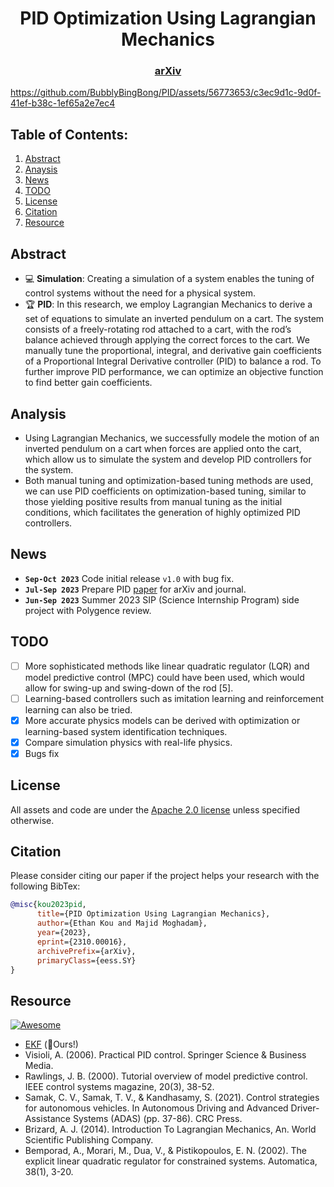 <div align="center">   
  
# PID Optimization Using Lagrangian Mechanics
</div>


<h3 align="center">
  <a href="https://arxiv.org/abs/2310.00016">arXiv</a>
</h3>

https://github.com/BubblyBingBong/PID/assets/56773653/c3ec9d1c-9d0f-41ef-b38c-1ef65a2e7ec4

## Table of Contents:
1. [Abstract](#abstract)
2. [Anaysis](#analysis)
3. [News](#news)
4. [TODO](#todos)
5. [License](#license)
6. [Citation](#citation)
7. [Resource](#resource)

## Abstract <a name="high"></a>
- :computer: **Simulation**: Creating a simulation of a system enables the tuning of control systems without the need for a physical system.
- :trophy: **PID**: In this research, we employ Lagrangian Mechanics to derive a set of equations to simulate an inverted pendulum on a cart. The system consists of a freely-rotating rod attached to a cart, with the rod’s balance achieved through applying the correct forces to the cart. We manually tune the proportional, integral, and derivative gain coefficients of a Proportional Integral Derivative controller (PID) to balance a rod. To further improve PID performance, we can optimize an objective function to find better gain coefficients.

## Analysis <a name="analysis"></a>
- Using Lagrangian Mechanics, we successfully modele the motion of an inverted pendulum on a cart when forces are applied onto the cart, which allow us to simulate the system and develop PID controllers for the system.
- Both manual tuning and optimization-based tuning methods are used, we can use PID coefficients on optimization-based tuning, similar to those yielding positive results from manual tuning as the initial conditions, which facilitates the generation of highly optimized PID controllers.

## News <a name="news"></a>
- **`Sep-Oct 2023`** Code initial release `v1.0` with bug fix.
- **`Jul-Sep 2023`** Prepare PID [paper](https://arxiv.org/abs/2310.00016) for arXiv and journal.
- **`Jun-Sep 2023`** Summer 2023 SIP (Science Internship Program) side project with Polygence review.

## TODO <a name="todos"></a>
- [ ] More sophisticated methods like linear quadratic regulator (LQR) and model predictive control (MPC) could have been used, which would allow for swing-up and swing-down of the rod [5].
- [ ] Learning-based controllers such as imitation learning and reinforcement learning can also be tried.
- [x] More accurate physics models can be derived with optimization or learning-based system identification techniques.
- [x] Compare simulation physics with real-life physics.
- [x] Bugs fix

## License <a name="license"></a>
All assets and code are under the [Apache 2.0 license](./LICENSE) unless specified otherwise.

## Citation <a name="citation"></a>
Please consider citing our paper if the project helps your research with the following BibTex:
```bibtex
@misc{kou2023pid,
      title={PID Optimization Using Lagrangian Mechanics}, 
      author={Ethan Kou and Majid Moghadam},
      year={2023},
      eprint={2310.00016},
      archivePrefix={arXiv},
      primaryClass={eess.SY}
}
```

## Resource
[![Awesome](https://awesome.re/badge.svg)](https://awesome.re)
- [EKF](https://github.com/BubblyBingBong/EKF) (:rocket:Ours!)
- Visioli, A. (2006). Practical PID control. Springer Science & Business Media.
- Rawlings, J. B. (2000). Tutorial overview of model predictive control. IEEE control systems magazine, 20(3), 38-52.
- Samak, C. V., Samak, T. V., & Kandhasamy, S. (2021). Control strategies for autonomous vehicles. In Autonomous Driving and Advanced Driver-Assistance Systems (ADAS) (pp. 37-86). CRC Press.
- Brizard, A. J. (2014). Introduction To Lagrangian Mechanics, An. World Scientific Publishing Company.
- Bemporad, A., Morari, M., Dua, V., & Pistikopoulos, E. N. (2002). The explicit linear quadratic regulator for constrained systems. Automatica, 38(1), 3-20.
